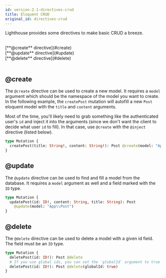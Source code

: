 ```yaml
---
id: version-2.1-directives-crud
title: Eloquent CRUD
original_id: directives-crud
---
```


Lighthouse provides some directives to make basic CRUD a breeze.

<br />
[**@create** directive](#create)<br />
[**@update** directive](#update)<br />
[**@delete** directive](#delete)<br />
<br />

## @create

The `@create` directive can be used to create a new model. It requires a `model` argument which should be the namespace of the model you want to create. In the following example, the `createPost` mutation will autofill a new `Post` eloquent model with the `title` and `content` arguments.

Most of the time, you'll likely need to grab something like the authenticated user's `id` and inject it into the arguments (since we don't want the client to decide what user `id` to fill). In that case, use `@create` with the `@inject` directive (listed below).

```graphql
type Mutation {
  createPost(title: String!, content: String!): Post @create(model: "App\\Post")
}
```

## @update

The `@update` directive can be used to find and fill a model from the database. It requires a `model` argument as well and a field marked with the `ID` type.

```graphql
type Mutation {
  updatePost(id: ID!, content: String, title: String): Post
    @update(model: "App\\Post")
}
```

## @delete

The `@delete` directive can be used to delete a model with a given id field. The field must be an `ID` type.

```graphql
type Mutation {
  deletePost(id: ID!): Post @delete
  # If you use global ids, you can set the `globalId` argument to true like so:
  deletePost(id: ID!): Post @delete(globalId: true)
}
```
